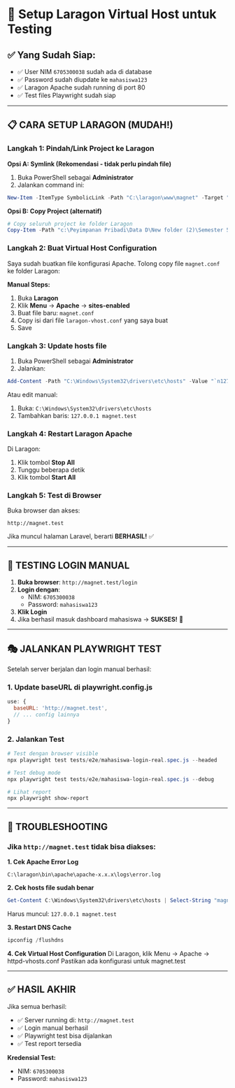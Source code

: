 # 🚀 Setup Laragon Virtual Host untuk Testing

## ✅ Yang Sudah Siap:
- ✅ User NIM `6705300038` sudah ada di database
- ✅ Password sudah diupdate ke `mahasiswa123`
- ✅ Laragon Apache sudah running di port 80
- ✅ Test files Playwright sudah siap

---

## 📋 CARA SETUP LARAGON (MUDAH!)

### **Langkah 1: Pindah/Link Project ke Laragon**

**Opsi A: Symlink (Rekomendasi - tidak perlu pindah file)**
1. Buka PowerShell sebagai **Administrator**
2. Jalankan command ini:
```powershell
New-Item -ItemType SymbolicLink -Path "C:\laragon\www\magnet" -Target "c:\Peyimpanan Pribadi\Data D\New folder (2)\Semester 5\pmpl\MAGNET-Magang-Network-And-Tracking"
```

**Opsi B: Copy Project (alternatif)**
```powershell
# Copy seluruh project ke folder Laragon
Copy-Item -Path "c:\Peyimpanan Pribadi\Data D\New folder (2)\Semester 5\pmpl\MAGNET-Magang-Network-And-Tracking" -Destination "C:\laragon\www\magnet" -Recurse
```

### **Langkah 2: Buat Virtual Host Configuration**

Saya sudah buatkan file konfigurasi Apache. Tolong copy file `magnet.conf` ke folder Laragon:

**Manual Steps:**
1. Buka **Laragon**
2. Klik **Menu** → **Apache** → **sites-enabled**
3. Buat file baru: `magnet.conf`
4. Copy isi dari file `laragon-vhost.conf` yang saya buat
5. Save

### **Langkah 3: Update hosts file**

1. Buka PowerShell sebagai **Administrator**
2. Jalankan:
```powershell
Add-Content -Path "C:\Windows\System32\drivers\etc\hosts" -Value "`n127.0.0.1 magnet.test"
```

Atau edit manual:
1. Buka: `C:\Windows\System32\drivers\etc\hosts`
2. Tambahkan baris: `127.0.0.1 magnet.test`

### **Langkah 4: Restart Laragon Apache**

Di Laragon:
1. Klik tombol **Stop All**
2. Tunggu beberapa detik
3. Klik tombol **Start All**

### **Langkah 5: Test di Browser**

Buka browser dan akses:
```
http://magnet.test
```

Jika muncul halaman Laravel, berarti **BERHASIL!** ✅

---

## 🧪 TESTING LOGIN MANUAL

1. **Buka browser**: `http://magnet.test/login`
2. **Login dengan**:
   - NIM: `6705300038`
   - Password: `mahasiswa123`
3. **Klik Login**
4. Jika berhasil masuk dashboard mahasiswa → **SUKSES!** 🎉

---

## 🎭 JALANKAN PLAYWRIGHT TEST

Setelah server berjalan dan login manual berhasil:

### 1. Update baseURL di playwright.config.js
```javascript
use: {
  baseURL: 'http://magnet.test',
  // ... config lainnya
}
```

### 2. Jalankan Test
```powershell
# Test dengan browser visible
npx playwright test tests/e2e/mahasiswa-login-real.spec.js --headed

# Test debug mode
npx playwright test tests/e2e/mahasiswa-login-real.spec.js --debug

# Lihat report
npx playwright show-report
```

---

## 🔧 TROUBLESHOOTING

### Jika `http://magnet.test` tidak bisa diakses:

**1. Cek Apache Error Log**
```
C:\laragon\bin\apache\apache-x.x.x\logs\error.log
```

**2. Cek hosts file sudah benar**
```powershell
Get-Content C:\Windows\System32\drivers\etc\hosts | Select-String "magnet"
```

Harus muncul: `127.0.0.1 magnet.test`

**3. Restart DNS Cache**
```powershell
ipconfig /flushdns
```

**4. Cek Virtual Host Configuration**
Di Laragon, klik Menu → Apache → httpd-vhosts.conf
Pastikan ada konfigurasi untuk magnet.test

---

## ✅ HASIL AKHIR

Jika semua berhasil:
- ✅ Server running di: `http://magnet.test`
- ✅ Login manual berhasil
- ✅ Playwright test bisa dijalankan
- ✅ Test report tersedia

**Kredensial Test:**
- NIM: `6705300038`
- Password: `mahasiswa123`
